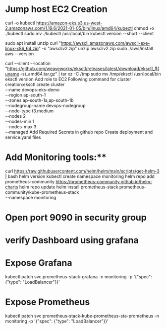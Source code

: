 # Jump host EC2 Creation
curl -o kubectl https://amazon-eks.s3.us-west-2.amazonaws.com/1.19.6/2021-01-05/bin/linux/amd64/kubectl
chmod +x ./kubectl
sudo mv ./kubectl /usr/local/bin
kubectl version --short --client

sudo apt install unzip
curl "https://awscli.amazonaws.com/awscli-exe-linux-x86_64.zip" -o "awscliv2.zip"
unzip awscliv2.zip
sudo ./aws/install
aws --version

curl --silent --location "https://github.com/weaveworks/eksctl/releases/latest/download/eksctl_$(uname -s)_amd64.tar.gz" | tar xz -C /tmp
sudo mv /tmp/eksctl /usr/local/bin
eksctl version
Add role to EC2
Following command for cluster creation:eksctl create cluster \
  --name devops-eks-demo \
  --region ap-south-1 \
  --zones ap-south-1a,ap-south-1b \
  --nodegroup-name devops-nodegroup \
  --node-type t3.medium \
  --nodes 2 \
  --nodes-min 1 \
  --nodes-max 3 \
  --managed
Add Required Secrets in github repo
Create deployment and service.yaml files

# Add Monitoring tools:**
curl https://raw.githubusercontent.com/helm/helm/main/scripts/get-helm-3 | bash
helm version
kubectl create namespace monitoring
helm repo add prometheus-community https://prometheus-community.github.io/helm-charts
helm repo update
helm install prometheus-stack prometheus-community/kube-prometheus-stack \
  --namespace monitoring
# Open port 9090 in security group

# verify Dashboard using grafana 
# Expose Grafana
kubectl patch svc prometheus-stack-grafana -n monitoring -p '{"spec": {"type": "LoadBalancer"}}'

# Expose Prometheus
kubectl patch svc prometheus-stack-kube-prometheus-sta-prometheus -n monitoring -p '{"spec": {"type": "LoadBalancer"}}'




